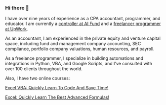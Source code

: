 ### Hi there 👋

I have over nine years of experience as a CPA accountant, programmer, and educator. I am currently a [controller at AI Fund](https://aifund.ai/team-member/yuri-douglas/) and a [freelancer programmer at UpWork](https://www.upwork.com/freelancers/~01d1c41e6478fca071).

As an accountant, I am experienced in the private equity and venture capital space, including fund and management company accounting, SEC compliance, portfolio company valuations, human resources, and payroll.

As a freelance programmer, I specialize in building automations and integrations in Python, VBA, and Google Scripts, and I've consulted with over 100 clients throughout the world.

Also, I have two online courses:

[Excel VBA: Quickly Learn To Code And Save Time!](https://www.udemy.com/course/excel-vba-from-beginner-to-hero-real-world-business-examples/?referralCode=61E43563490B07A7FA40)

[Excel: Quickly Learn The Best Advanced Formulas!](https://www.udemy.com/course/advanced-excel-formulas-shortcuts-and-excel-efficiency-tips/?referralCode=C488D4762ED444C7FF09)
